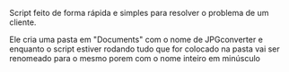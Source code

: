 Script feito de forma rápida e simples para resolver o problema de um cliente.

Ele cria uma pasta em "Documents" com o nome de JPGconverter e enquanto o script estiver rodando tudo que for colocado na pasta vai ser renomeado para o mesmo porem com o nome inteiro em minúsculo
